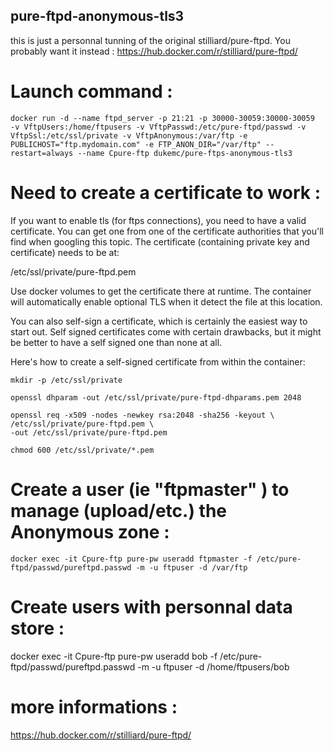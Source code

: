 ## pure-ftpd-anonymous-tls3

this is just a personnal tunning of the original stilliard/pure-ftpd. You probably want it instead : 
https://hub.docker.com/r/stilliard/pure-ftpd/

# Launch command :

    docker run -d --name ftpd_server -p 21:21 -p 30000-30059:30000-30059  -v VftpUsers:/home/ftpusers -v VftpPasswd:/etc/pure-ftpd/passwd -v VftpSsl:/etc/ssl/private -v VftpAnonymous:/var/ftp -e PUBLICHOST="ftp.mydomain.com" -e FTP_ANON_DIR="/var/ftp" --restart=always --name Cpure-ftp dukemc/pure-ftps-anonymous-tls3

# Need to create a certificate to work :

If you want to enable tls (for ftps connections), you need to have a valid
certificate. You can get one from one of the certificate authorities that you'll
find when googling this topic. The certificate (containing private key and
certificate) needs to be at:

/etc/ssl/private/pure-ftpd.pem

Use docker volumes to get the certificate there at runtime. The container will
automatically enable optional TLS when it detect the file at this location.

You can also self-sign a certificate, which is certainly the easiest way to
start out. Self signed certificates come with certain drawbacks, but it might
be better to have a self signed one than none at all.

Here's how to create a self-signed certificate from within the container:

    mkdir -p /etc/ssl/private

    openssl dhparam -out /etc/ssl/private/pure-ftpd-dhparams.pem 2048

    openssl req -x509 -nodes -newkey rsa:2048 -sha256 -keyout \
    /etc/ssl/private/pure-ftpd.pem \
    -out /etc/ssl/private/pure-ftpd.pem

    chmod 600 /etc/ssl/private/*.pem


# Create a user (ie "ftpmaster" ) to manage (upload/etc.) the Anonymous zone :


    docker exec -it Cpure-ftp pure-pw useradd ftpmaster -f /etc/pure-ftpd/passwd/pureftpd.passwd -m -u ftpuser -d /var/ftp

# Create users with personnal data store :

   docker exec -it Cpure-ftp pure-pw useradd bob -f /etc/pure-ftpd/passwd/pureftpd.passwd -m -u ftpuser -d /home/ftpusers/bob

# more informations :

https://hub.docker.com/r/stilliard/pure-ftpd/